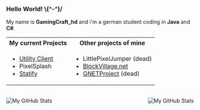 ### Hello World!  \\(^-^)/
My name is **GamingCraft_hd** and i'm a german student coding in **Java** and **C#**.

<table>
<tr>
<th> My current Projects </th>
<th> Other projects of mine </th>
</tr>
<tr>
<td>
    
- [Utility Client](https://uc.gamingcraft.de/)
- PixelSplash
- [Statify](https://www.github.com/StatifyBot)

</td>
<td>
    
- LittlePixelJumper (dead)
- [BlockVillage.net](https://github.com/BlockVillage-net)
- [GNETProject](https://github.com/GNETProject) (dead)
    
</td>
</tr>
</table>
<br>

<img align="left" alt="My GitHub Stats" src="https://github-readme-stats.vercel.app/api/top-langs/?username=gamingcrafthd&show_icons=true&hide_border=true&title_color=fff&text_color=fff&icon_color=fff&bg_color=30,ff4343,ff8f43" />
    <img align="right" alt="My GitHub Stats" src="https://github-readme-stats.vercel.app/api?username=gamingcrafthd&show_icons=true&hide_border=true&title_color=fff&text_color=fff&icon_color=fff&bg_color=30,ff4343,ff8f43" />
